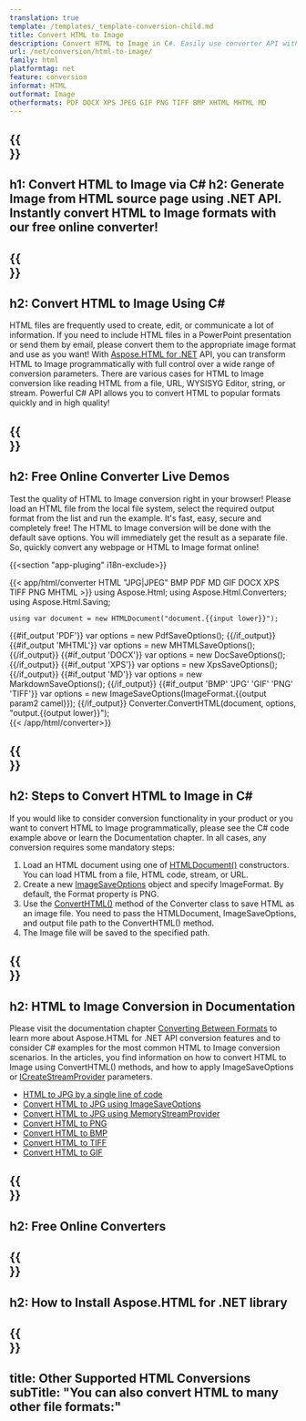 ```yaml
---
translation: true
template: /templates/_template-conversion-child.md
title: Convert HTML to Image
description: Convert HTML to Image in C#. Easily use converter API within ASP.NET or any .NET application. Try online HTML to Image Converter for free!
url: /net/conversion/html-to-image/
family: html
platformtag: net
feature: conversion
informat: HTML
outformat: Image 
otherformats: PDF DOCX XPS JPEG GIF PNG TIFF BMP XHTML MHTML MD 
---
```


{{<section banner>}}
---
h1: Convert HTML to Image via C#
h2: Generate Image from HTML source page using .NET API. Instantly convert HTML to Image formats with our free online converter!
---

{{<section overview>}}
---
h2: Convert HTML to Image Using C#
---

HTML files are frequently used to create, edit, or communicate a lot of information. If you need to include HTML files in a PowerPoint presentation or send them by email, please convert them to the appropriate image format and use as you want! With [Aspose.HTML for .NET](https://products.aspose.com/html/{{lang.url-fragment}}net/) API, you can transform HTML to Image programmatically with full control over a wide range of conversion parameters. There are various cases for HTML to Image conversion like reading HTML from a file, URL, WYSISYG Editor, string, or stream. Powerful C# API allows you to convert HTML to popular formats quickly and in high quality!

{{<section demos>}}
---
h2: Free Online Converter Live Demos
---

Test the quality of HTML to Image conversion right in your browser! Please load an HTML file from the local file system, select the required output format from the list and run the example. It's fast, easy, secure and completely free! The HTML to Image conversion will be done with the default save options. You will immediately get the result as a separate file. So, quickly convert any webpage or HTML to Image format online!

{{<section "app-pluging" i18n-exclude>}}

{{< app/html/converter HTML "JPG|JPEG" BMP PDF MD  GIF DOCX XPS TIFF PNG MHTML >}}
using Aspose.Html;
using Aspose.Html.Converters;
using Aspose.Html.Saving;

    using var document = new HTMLDocument("document.{{input lower}}");
{{#if_output 'PDF'}}
    var options = new PdfSaveOptions();
{{/if_output}}
{{#if_output 'MHTML'}}
    var options = new MHTMLSaveOptions();
{{/if_output}}
{{#if_output 'DOCX'}}
    var options = new DocSaveOptions();
{{/if_output}}
{{#if_output 'XPS'}}
    var options = new XpsSaveOptions();
{{/if_output}}
{{#if_output 'MD'}}
    var options = new MarkdownSaveOptions();
{{/if_output}}
{{#if_output 'BMP' 'JPG' 'GIF' 'PNG' 'TIFF'}}
    var options = new ImageSaveOptions(ImageFormat.{{output param2 camel}});
{{/if_output}}
    Converter.ConvertHTML(document, options, "output.{{output lower}}");   
{{< /app/html/converter>}} 


{{<section steps>}}
---
h2: Steps to Convert HTML to Image in C#
---

If you would like to consider conversion functionality in your product or you want to convert HTML to Image programmatically, please see the C# code example above or learn the Documentation chapter. In all cases, any conversion requires some mandatory steps:

1.  Load an HTML document using one of [HTMLDocument()](https://reference.aspose.com/html/net/aspose.html/htmldocument/) constructors. You can load HTML from a file, HTML code, stream, or URL.
1.  Create a new [ImageSaveOptions](https://reference.aspose.com/html/net/aspose.html.saving/imagesaveoptions/) object and specify ImageFormat. By default, the Format property is PNG.
1.  Use the [ConvertHTML()](https://reference.aspose.com/html/net/aspose.html.converters/converter/converthtml/) method of the Converter class to save HTML as an image file. You need to pass the HTMLDocument, ImageSaveOptions, and output file path to the ConvertHTML() method.
1.  The Image file will be saved to the specified path.

{{<section documentation>}}
---
h2: HTML to Image Conversion in Documentation
---

Please visit the documentation chapter [Converting Between Formats](https://docs.aspose.com/html/net/converting-between-formats/) to learn more about Aspose.HTML for .NET API conversion features and to consider C# examples for the most common HTML to Image conversion scenarios. In the articles, you find information on how to convert HTML to Image using ConvertHTML() methods, and how to apply ImageSaveOptions or [ICreateStreamProvider](https://reference.aspose.com/html/net/aspose.html.io/icreatestreamprovider/) parameters.

 - <a href="https://docs.aspose.com/html/net/converting-between-formats/html-to-jpg/#html-to-jpg-by-a-single-line-of-code" target="_blank">HTML to JPG by a single line of code</a>
 - <a href="https://docs.aspose.com/html/net/converting-between-formats/html-to-jpg/#convert-html-to-jpg-using-imagesaveoptions" target="_blank">Convert HTML to JPG using ImageSaveOptions</a>
 - <a href="https://docs.aspose.com/html/net/converting-between-formats/html-to-jpg/#output-stream-providers" target="_blank">Convert HTML to JPG using MemoryStreamProvider</a>
 - <a href="https://docs.aspose.com/html/net/converting-between-formats/html-to-png/" target="_blank">Convert HTML to PNG</a>
 - <a href="https://docs.aspose.com/html/net/converting-between-formats/html-to-bmp/" target="_blank">Convert HTML to BMP</a>
 - <a href="https://docs.aspose.com/html/net/converting-between-formats/html-to-tiff/" target="_blank">Convert HTML to TIFF</a>
 - <a href="https://docs.aspose.com/html/net/converting-between-formats/html-to-gif/" target="_blank">Convert HTML to GIF</a> 

{{<section online-converters>}}
---
h2: Free Online Converters
---

{{<section get-started>}}
---
h2: How to Install Aspose.HTML for .NET library
---

{{<section other-conversions>}}
---
title: Other Supported HTML Conversions
subTitle: "You can also convert HTML to many other file formats:"
---